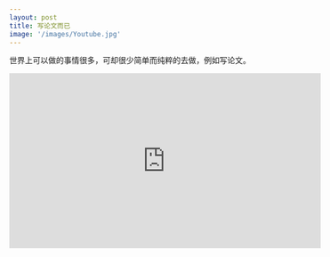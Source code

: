 ```yaml
---
layout: post
title: 写论文而已
image: '/images/Youtube.jpg'
---
```

世界上可以做的事情很多，可却很少简单而纯粹的去做，例如写论文。

<iframe width="560" height="315" src="https://www.youtube.com/embed/xAdS00PXcWg" frameborder="0" allow="accelerometer; autoplay; encrypted-media; gyroscope; picture-in-picture" allowfullscreen></iframe>
